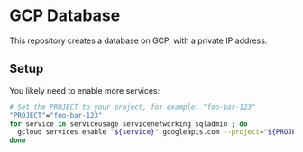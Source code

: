 # GCP Database

This repository creates a database on GCP, with a private IP address.

## Setup

You likely need to enable more services:

```bash
# Set the PROJECT to your project, for example: "foo-bar-123"
"PROJECT"="foo-bar-123"
for service in serviceusage servicenetworking sqladmin ; do
  gcloud services enable "${service}".googleapis.com --project="${PROJECT}"
done
```
